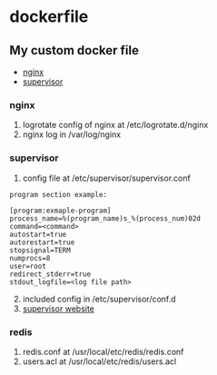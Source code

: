 # dockerfile
## My custom docker file
* [nginx](#nginx)
* [supervisor](#supervisor)

### nginx
1. logrotate config of nginx at /etc/logrotate.d/nginx
2. nginx log in /var/log/nginx

### supervisor
1. config file at /etc/supervisor/supervisor.conf

```
program section example:

[program:exmaple-program]
process_name=%(program_name)s_%(process_num)02d
command=<command>
autostart=true
autorestart=true
stopsignal=TERM
numprocs=8
user=root
redirect_stderr=true
stdout_logfile=<log file path>
```

2. included config in /etc/supervisor/conf.d
3. [supervisor website](http://supervisord.org/index.html)

### redis
1. redis.conf at /usr/local/etc/redis/redis.conf
2. users.acl at /usr/local/etc/redis/users.acl
